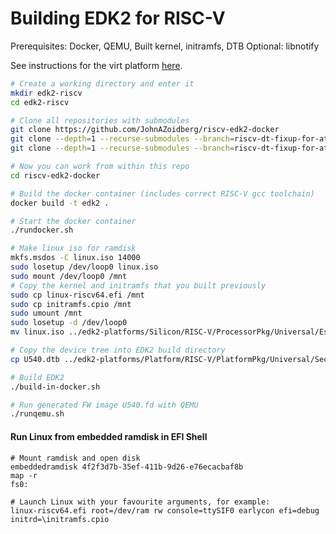 # Building EDK2 for RISC-V

Prerequisites: Docker, QEMU, Built kernel, initramfs, DTB
Optional: libnotify


See instructions for the virt platform [here](https://github.com/JohnAZoidberg/riscv-edk2-docker/tree/riscv-virt).

```sh
# Create a working directory and enter it
mkdir edk2-riscv
cd edk2-riscv

# Clone all repositories with submodules
git clone https://github.com/JohnAZoidberg/riscv-edk2-docker
git clone --depth=1 --recurse-submodules --branch=riscv-dt-fixup-for-atish https://github.com/riscv/riscv-edk2 edk2
git clone --depth=1 --recurse-submodules --branch=riscv-dt-fixup-for-atish https://github.com/riscv/riscv-edk2-platforms edk2-platforms

# Now you can work from within this repo
cd riscv-edk2-docker

# Build the docker container (includes correct RISC-V gcc toolchain)
docker build -t edk2 .

# Start the docker container
./rundocker.sh

# Make linux iso for ramdisk
mkfs.msdos -C linux.iso 14000
sudo losetup /dev/loop0 linux.iso
sudo mount /dev/loop0 /mnt
# Copy the kernel and initramfs that you built previously
sudo cp linux-riscv64.efi /mnt
sudo cp initramfs.cpio /mnt
sudo umount /mnt
sudo losetup -d /dev/loop0
mv linux.iso ../edk2-platforms/Silicon/RISC-V/ProcessorPkg/Universal/EspRamdisk/linux.iso

# Copy the device tree into EDK2 build directory
cp U540.dtb ../edk2-platforms/Platform/RISC-V/PlatformPkg/Universal/Sec/Riscv64/U540.dtb

# Build EDK2
./build-in-docker.sh

# Run generated FW image U540.fd with QEMU
./runqemu.sh
```

#### Run Linux from embedded ramdisk in EFI Shell
```
# Mount ramdisk and open disk
embeddedramdisk 4f2f3d7b-35ef-411b-9d26-e76ecacbaf8b
map -r
fs0:

# Launch Linux with your favourite arguments, for example:
linux-riscv64.efi root=/dev/ram rw console=ttySIF0 earlycon efi=debug initrd=\initramfs.cpio
```
